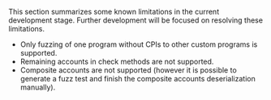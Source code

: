 This section summarizes some known limitations in the current development stage. Further development will be focused on resolving these limitations.

- Only fuzzing of one program without CPIs to other custom programs is supported.
- Remaining accounts in check methods are not supported.
- Composite accounts are not supported (however it is possible to generate a fuzz test and finish the composite accounts deserialization manually).
